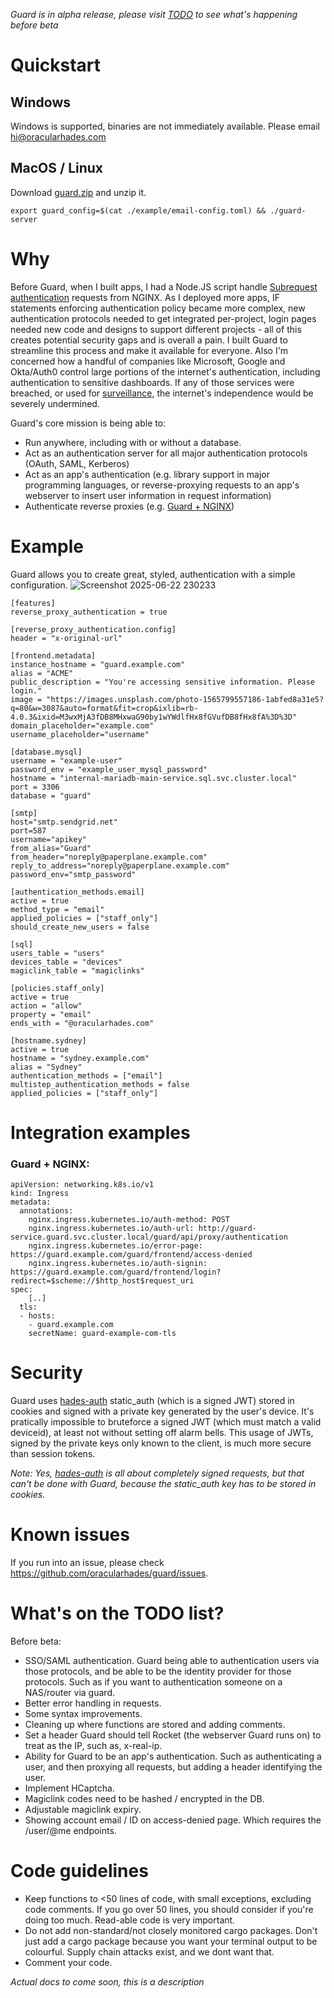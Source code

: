 *Guard is in alpha release, please visit [TODO](#whats-on-the-todo-list) to see what's happening before beta*

# Quickstart
## Windows
Windows is supported, binaries are not immediately available. Please email hi@oracularhades.com

## MacOS / Linux
Download [guard.zip](https://github.com/lighthouse-search/guard/releases/download/latest/guard.zip) and unzip it.
```
export guard_config=$(cat ./example/email-config.toml) && ./guard-server
```

# Why
Before Guard, when I built apps, I had a Node.JS script handle [Subrequest authentication](https://docs.nginx.com/nginx/admin-guide/security-controls/configuring-subrequest-authentication/) requests from NGINX. As I deployed more apps, IF statements enforcing authentication policy became more complex, new authentication protocols needed to get integrated per-project, login pages needed new code and designs to support different projects - all of this creates potential security gaps and is overall a pain.
I built Guard to streamline this process and make it available for everyone.
Also I'm concerned how a handful of companies like Microsoft, Google and Okta/Auth0 control large portions of the internet's authentication, including authentication to sensitive dashboards. If any of those services were breached, or used for [surveillance](https://www.theguardian.com/world/2013/jun/06/us-tech-giants-nsa-data), the internet's independence would be severely undermined.

Guard's core mission is being able to:
- Run anywhere, including with or without a database.
- Act as an authentication server for all major authentication protocols (OAuth, SAML, Kerberos)
- Act as an app's authentication (e.g. library support in major programming languages, or reverse-proxying requests to an app's webserver to insert user information in request information)
- Authenticate reverse proxies (e.g. [Guard + NGINX](#guard--nginx))

# Example
Guard allows you to create great, styled, authentication with a simple configuration.
![Screenshot 2025-06-22 230233](https://github.com/user-attachments/assets/40fe9c2f-0f9c-449e-a637-81ec4a89796d)


```
[features]
reverse_proxy_authentication = true

[reverse_proxy_authentication.config]
header = "x-original-url"

[frontend.metadata]
instance_hostname = "guard.example.com"
alias = "ACME"
public_description = "You're accessing sensitive information. Please login."
image = "https://images.unsplash.com/photo-1565799557186-1abfed8a31e5?q=80&w=3087&auto=format&fit=crop&ixlib=rb-4.0.3&ixid=M3wxMjA3fDB8MHxwaG90by1wYWdlfHx8fGVufDB8fHx8fA%3D%3D"
domain_placeholder="example.com"
username_placeholder="username"

[database.mysql]
username = "example-user"
password_env = "example_user_mysql_password"
hostname = "internal-mariadb-main-service.sql.svc.cluster.local"
port = 3306
database = "guard"

[smtp]
host="smtp.sendgrid.net"
port=587
username="apikey"
from_alias="Guard"
from_header="noreply@paperplane.example.com"
reply_to_address="noreply@paperplane.example.com"
password_env="smtp_password"

[authentication_methods.email]
active = true
method_type = "email"
applied_policies = ["staff_only"]
should_create_new_users = false

[sql]
users_table = "users"
devices_table = "devices"
magiclink_table = "magiclinks"

[policies.staff_only]
active = true
action = "allow"
property = "email"
ends_with = "@oracularhades.com"

[hostname.sydney]
active = true
hostname = "sydney.example.com"
alias = "Sydney"
authentication_methods = ["email"]
multistep_authentication_methods = false
applied_policies = ["staff_only"]
```

# Integration examples
### Guard + NGINX:
```
apiVersion: networking.k8s.io/v1
kind: Ingress
metadata:
  annotations:
    nginx.ingress.kubernetes.io/auth-method: POST
    nginx.ingress.kubernetes.io/auth-url: http://guard-service.guard.svc.cluster.local/guard/api/proxy/authentication
    nginx.ingress.kubernetes.io/error-page: https://guard.example.com/guard/frontend/access-denied
    nginx.ingress.kubernetes.io/auth-signin: https://guard.example.com/guard/frontend/login?redirect=$scheme://$http_host$request_uri
spec:
    [..]
  tls:
  - hosts:
    - guard.example.com
    secretName: guard-example-com-tls
```

# Security
Guard uses [hades-auth](https://github.com/oracularhades/hades-auth) static_auth (which is a signed JWT) stored in cookies and signed with a private key generated by the user's device. It's pratically impossible to bruteforce a signed JWT (which must match a valid deviceid), at least not without setting off alarm bells. This usage of JWTs, signed by the private keys only known to the client, is much more secure than session tokens.

*Note: Yes, [hades-auth](https://github.com/oracularhades/hades-auth) is all about completely signed requests, but that can't be done with Guard, because the static_auth key has to be stored in cookies.*

# Known issues
If you run into an issue, please check https://github.com/oracularhades/guard/issues.

# What's on the TODO list?
Before beta:
- SSO/SAML authentication. Guard being able to authentication users via those protocols, and be able to be the identity provider for those protocols. Such as if you want to authentication someone on a NAS/router via guard.
- Better error handling in requests.
- Some syntax improvements.
- Cleaning up where functions are stored and adding comments.
- Set a header Guard should tell Rocket (the webserver Guard runs on) to treat as the IP, such as, x-real-ip.
- Ability for Guard to be an app's authentication. Such as authenticating a user, and then proxying all requests, but adding a header identifying the user.
- Implement HCaptcha.
- Magiclink codes need to be hashed / encrypted in the DB.
- Adjustable magiclink expiry.
- Showing account email / ID on access-denied page. Which requires the /user/@me endpoints.

# Code guidelines
- Keep functions to <50 lines of code, with small exceptions, excluding code comments. If you go over 50 lines, you should consider if you're doing too much. Read-able code is very important.
- Do not add non-standard/not closely monitored cargo packages. Don't just add a cargo package because you want your terminal output to be colourful. Supply chain attacks exist, and we dont want that.
- Comment your code.

*Actual docs to come soon, this is a description*
